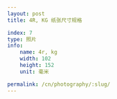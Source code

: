```yaml
---
layout: post
title: 4R, KG 纸张尺寸规格

index: 7
type: 照片
info:
    name: 4r, kg
    width: 102
    height: 152
    unit: 毫米

permalink: /cn/photography/:slug/
---
```



